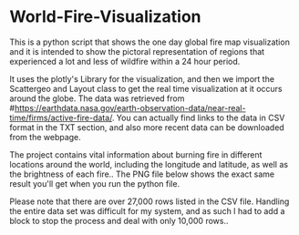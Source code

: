 # World-Fire-Visualization

This is a python script that shows the one day global fire map visualization and it is intended to show the pictoral representation of regions that experienced a lot and less of wildfire within a 24 hour period.

It uses the plotly's Library for the visualization, and then we import the Scattergeo and Layout class to get the real time visualization at it occurs around the globe. 
The data was retrieved from #https://earthdata.nasa.gov/earth-observation-data/near-real-time/firms/active-fire-data/. You can actually find links to the data in CSV format in the TXT section, and also more recent data can be downloaded from the webpage. 

The project contains vital information about burning fire in different locations around the world, including the longitude and latitude, as well as the brightness of each fire.. 
The PNG file below shows the exact same result you'll get when you run the python file. 

Please note that there are over 27,000 rows listed in the CSV file. Handling the entire data set was difficult for my system, and as such I had to add a block to stop the process and deal with only 10,000 rows..
